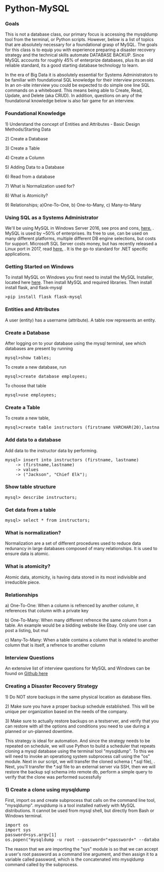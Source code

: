  <h1>Python-MySQL</h1>
 

<h3>Goals</h3>

<p>
	This is not a database class, our primary focus is accessing the mysqldump tool from the terminal, or Python scripts.  However, below is a list of topics that are absolutely necessary for a foundational grasp of MySQL.  The goals for this class is to equip you with experience preparing a disaster recovery strategy and the technical skills automate DATABASE BACKUP.  Since MySQL accounts for roughly 45% of enterprize databases, plus its an old reliable standard, its a good starting database technology to learn.
</p>

<p>
	In the era of Big Data it is absolutely essential for Systems Administrators to be familiar with foundational SQL knowledge for their interview processes.  In an on-site interview you could be expected to do simple one line SQL commands on a whiteboard. This means being able to Create, Read, Update, and Delete (aka CRUD).  In addition, questions on any of the foundational knowledge below is also fair game for an interview.
</p>

<h3>Foundational Knowledge</h3>

<p>1) Understand the concept of Entities and Attributes - Basic Design Methods/Starting Data</p>
<p>2) Create a Database</p>
<p>3) Create a Table</p>
<p>4) Create a Column</p>
<p>5) Adding Data to a Database</p>
<p>6) Read from a database</p>
<p>7) What is Normalization used for?</p>
<p>8) What is Atomicity?</p>
<p>9) Relationships; a)One-To-One, b) One-to-Many, c) Many-to-Many</p>


<h3>Using SQL as a Systems Administrator</h3>

<p>
	We'll be using MySQL in Windows Server 2016, see pros and cons, <a href="https://medium.com/@mindfiresolutions.usa/a-comparison-between-mysql-vs-ms-sql-server-58b537e474be">here.</a> . MySQL is used by ~50% of enterprises.  Its free to use, can be used on many different platforms, multiple different DB engine selections, but costs for support. Microsoft SQL Server costs money, but has recently released a Linux port in 2017, read <a href="https://www.wired.com/2017/01/microsofts-old-school-database-surprise-software-hit-year/">here.</a> . It is the go-to standard for .NET specific applications.
</p>

<h3>Getting Started on Windows</h3>

<p>
 To install MySQL on Windows you first need to install the MySQL Installer, located here <a href="https://www.mysql.com/">here</a>. Then install MySQL and required libraries. Then install install flask, and flask-mysql
</p>

<pre>
>pip install flask flask-mysql
</pre>


<h3>Entities and Attributes</h3>

<p>
 A user (entity) has a username (attribute). A table row represents an entity.
</p>

<h3>Create a Database</h3>

<p>After logging on to your database using the mysql terminal, see which databases are present by running</p>

<pre>
mysql>show tables;
</pre>

<p>
 To create a new database, run
</p>

<pre>
mysql>create database employees;
</pre>

<p>
To choose that table
</p>

<pre>
mysql>use employees;
</pre>

<h3>Create a Table</h3>

<p>
To create a new table,
</p>

<pre>
mysql>create table instructors (firstname VARCHAR(20),lastname VARCHAR(20));
</pre>

<h3>Add data to a database</h3>

<p>
Add data to the instructor data by performing.
</p>

<pre>
mysql> insert into instructors (firstname, lastname)
	-> (firstname,lastname)
	-> values
	-> ("Jackson", "Chief Elk");
</pre>

<h3>Show table structure</h3>

<pre>
mysql> describe instructors;
</pre>


<h3>Get data from a table</h3>

<pre>
mysql> select * from instructors;
</pre>



<h3>What is normalization?</h3>

<p>
	Normalization are a set of different procedures used to reduce
	data redunancy in large databases composed of many relationships.  It is used to ensure data 
	is atomic.
</p>


<h3>What is atomicity?</h3>

<p>
	Atomic data, atomicity, is having data stored in its most indivisible and irreducible piece.
</p>

<h3>Relationships</h3>

<p>
a) One-To-One: When a column is refrenced by another column, it references that column with a private key
</p>

<p>
b) One-To-Many: When many different refrence the same column from a table. An example would be a bidding website like Ebay. Only one user can post a listing, but mul 	
</p>

<p>
c) Many-To-Many: When a table contains a column that is related to another column that is itself, a refrence to another column
</p>


<h3>Interview Questions</h3>

<p>
An extensive list of interview questions for MySQL and Windows can be found on <a href="https://github.com/cshenoy/awesome-interviews">Github here</a>	
</p>

<h3>Creating a Disaster Recovery Strategy</h3>
 
 <p>1) Do NOT store backups in the same physical location as database files.</p>
 <p>2) Make sure you have a proper backup schedule established. This will be unique per organization based on the needs of the company.</p>
 <p>3) Make sure to actually restore backups on a testserver, and verify that you can restore with all the options and conditions you need to use during a planned or un-planned downtime.</p>
 
<p>
This strategy is ideal for automation. And since the strategy needs to be repeated on schedule, we will use Python to build a scheduler that repeats cloning a mysql database using the terminal tool "mysqldump".  To this we will need to invoke an operationg system subprocess call using the "os" module. Next in our script, we will transfer the cloned schema ( *.sql file), . Next, you'll transfer the *.sql file to an external server via SSH, then we will restore the backup sql schema into remote db, perform a simple query to verify that the clone was performed sucessfully
</p>



<h3>1) Create a clone using mysqldump</h3>

<p>
	First, import os and create subprocess that calls on the command line tool, "mysqldump". mysqldump is a tool installed natively with MySQL distributions. It cannot be used from mysql shell, but directly from Bash or Windows terminal.  
</p>

<pre>
import os
import sys
password=sys.argv[1]
os.popen("mysqldump -u root --password="+password+" --databases employees > dump.sql")
</pre>

<p>
The reason that we are importing the "sys" module is so that we can accept a user's root password as a command line argument, and then assign it to a variable called password, which is the concatenated into mysqldump command called by the subprocess.	
</p>



 
